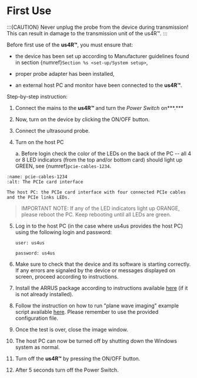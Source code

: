 # First Use

:::{CAUTION}
Never unplug the probe from the device during transmission!
This can result in damage to the transmission unit of the us4R™.
:::


Before first use of the **us4R™**, you must ensure that:

-   the device has been set up according to Manufacturer guidelines
    found in section {numref}`Section %s <set-up/System setup>`,

-   proper probe adapter has been installed,

-   an external host PC and monitor have been connected to the **us4R™**.

Step-by-step instruction:

1.  Connect the mains to the **us4R™** and turn the *Power Switch* on***.***

2.  Now, turn on the device by clicking the ON/OFF button.

3.  Connect the ultrasound probe.

4.  Turn on the host PC

    a.  Before login check the color of the LEDs on the back of the PC
        -- all 4 or 8 LED indicators (from the top and/or bottom card)
        should light up GREEN, see {numref}`pcie-cables-1234`.

```{figure} img/pcie-cables-1234.jpeg
:name: pcie-cables-1234
:alt: The PCIe card interface

The host PC: the PCIe card interface with four connected PCIe cables and the PCIe links LEDs.
```

>IMPORTANT NOTE: If any of the LED indicators light up ORANGE, please reboot the PC. Keep rebooting until all LEDs are green.

5.  Log in to the host PC (in the case where us4us provides the host PC) using the following login and password:

    `user: us4us`
    
    `password: us4us`

6.  Make sure to check that the device and its software is starting
    correctly. If any errors are signaled by the device or messages
    displayed on screen, proceed according to instructions.

7.  Install the ARRUS package according to instructions available
    [here](https://us4useu.github.io/arrus-toolkit/content/installation/index.html#python)
    (if it is not already installed).

8.  Follow the instruction on how to run "plane wave imaging" example script available [here](https://us4useu.github.io/arrus-toolkit/content/installation/index.html#python). Please remember to use the provided configuration file.

9.  Once the test is over, close the image window.

10. The host PC can now be turned off by shutting down the Windows
    system as normal.

11. Turn off the **us4R™** by pressing the ON/OFF button.

12. After 5 seconds turn off the Power Switch.


